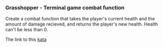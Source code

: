 ### Grasshopper - Terminal game combat function

Create a combat function that takes the player's current health and the amount of damage recieved, and returns the player's new health. Health can't be less than 0.

The link to this [kata](https://www.codewars.com/kata/grasshopper-terminal-game-combat-function-1/javascript)
